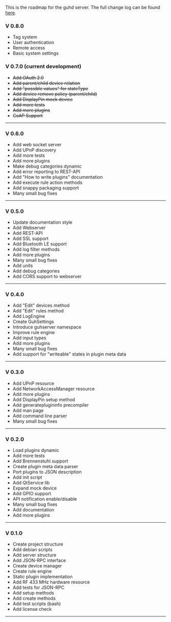 This is the roadmap for the guhd server. The full change log can be found [here](http://www.guh.guru:8080/job/guh-ci/changes).

### V 0.8.0
* Tag system
* User authentication
* Remote access
* Basic system settings


### V 0.7.0 (current development)
* ~~Add OAuth 2.0~~ 
* ~~Add parent/child device relation~~ 
* ~~Add "possible values" for stateType~~
* ~~Add device remove policy (parent/child)~~
* ~~Add DisplayPin mock device~~
* ~~Add more tests~~
* ~~Add more plugins~~
* ~~CoAP Support~~

--------------------------------------------
### V 0.6.0
* Add web socket server
* Add UPnP discovery
* Add more tests
* Add more plugins 
* Make debug categories dynamic
* Add error reporting to REST-API
* Add "How to write plugins" documentation
* Add execute rule action methods
* Add snappy packaging support
* Many small bug fixes

--------------------------------------------
### V 0.5.0
* Update documentation style 
* Add Webserver
* Add REST-API
* Add SSL support
* Add Bluetooth LE support
* Add log filter methods
* Add more plugins 
* Many small bug fixes
* Add units
* Add debug categories
* Add CORS support to webserver

--------------------------------------------
### V 0.4.0
* Add "Edit" devices method
* Add "Edit" rules method
* Add LogEngine
* Create GuhSettings
* Introduce guhserver namespace
* Improve rule engine
* Add input types
* Add more plugins 
* Many small bug fixes
* Add support for "writeable" states in plugin meta data

--------------------------------------------
### V 0.3.0
* Add UPnP resource
* Add NetworkAccessManager resource
* Add more plugins
* Add DisplayPin setup method
* Add generateplugininfo precompiler
* Add man page
* Add command line parser
* Many small bug fixes

--------------------------------------------
### V 0.2.0
* Load plugins dynamic
* Add more tests
* Add Brennenstuhl support
* Create plugin meta data parser
* Port plugins to JSON description
* Add init script
* Add QtService lib
* Expand mock device
* Add GPIO support
* API notification enable/disable
* Many small bug fixes
* Add documentation
* Add more plugins 

--------------------------------------------
### V 0.1.0
* Create project structure
* Add debian scripts
* Add server structure
* Add JSON-RPC interface
* Create device manager
* Create rule engine
* Static plugin implementation
* Add RF 433 MHz hardware resource
* Add tests for JSON-RPC
* Add setup methods
* Add create methods
* Add test scripts (bash)
* Add license check

--------------------------------------------